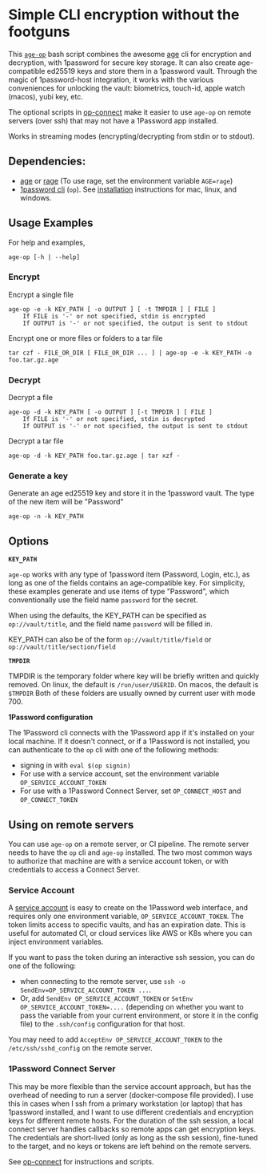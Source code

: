 # Simple CLI encryption without the footguns

This [`age-op`](./age-op) bash script combines the awesome [age](https://github.com/FiloSottile/age) cli for encryption and decryption, with 1password for secure key storage.
It can also create age-compatible ed25519 keys and store them in a 1password vault. 
Through the magic of 1password-host integration, it works with the various conveniences for unlocking the vault: biometrics, touch-id, apple watch (macos), yubi key, etc.

The optional scripts in [op-connect](./op-connect) make it easier to use `age-op` on remote servers (over ssh) that may not have a 1Password app installed.

Works in streaming modes (encrypting/decrypting from stdin or to stdout).

## Dependencies:

- [age](https://github.com/FiloSottile/age) or [rage](https://github.com/str4d/rage) (To use rage, set the environment variable `AGE=rage`)
- [1password cli](https://developer.1password.com/docs/cli/) (`op`). See [installation](https://developer.1password.com/docs/cli/get-started#install) instructions for mac, linux, and windows.


## Usage Examples

For help and examples,

```
age-op [-h | --help]
```
 

### Encrypt 

Encrypt a single file

```shell
age-op -e -k KEY_PATH [ -o OUTPUT ] [ -t TMPDIR ] [ FILE ]
    If FILE is '-' or not specified, stdin is encrypted
    If OUTPUT is '-' or not specified, the output is sent to stdout
```
  
Encrypt one or more files or folders to a tar file

```shell
tar czf - FILE_OR_DIR [ FILE_OR_DIR ... ] | age-op -e -k KEY_PATH -o foo.tar.gz.age
```

### Decrypt

Decrypt a file

```shell
age-op -d -k KEY_PATH [ -o OUTPUT ] [-t TMPDIR ] [ FILE ]
    If FILE is '-' or not specified, stdin is decrypted
    If OUTPUT is '-' or not specified, the output is sent to stdout
```
  
Decrypt a tar file

```shell
age-op -d -k KEY_PATH foo.tar.gz.age | tar xzf -
```

### Generate a key

Generate an age ed25519 key and store it in the 1password vault. The type of the new item will be "Password"

```shell
age-op -n -k KEY_PATH
```

## Options

**`KEY_PATH`** 

`age-op` works with any type of 1password item (Password, Login, etc.), as long as one of the fields contains an age-compatible key.
For simplicity, these examples generate and use items of type "Password", which conventionally use the field name `password` for the secret.

When using the defaults, the KEY_PATH can be specified as `op://vault/title`, and the field name `password` will be filled in.

KEY_PATH can also be of the form  `op://vault/title/field` or `op://vault/title/section/field`


**`TMPDIR`** 

TMPDIR is the temporary folder where key will be briefly written and quickly removed.
On linux, the default is `/run/user/USERID`. On macos, the default is `$TMPDIR`
Both of these folders are usually owned by current user with mode 700.
  
**1Password configuration**

The 1Password cli connects with the 1Password app if it's installed on your local machine.
If it doesn't connect, or if a 1Password is not installed, you can authenticate to the `op` cli with one of the following methods:
  - signing in with `eval $(op signin)`
  - For use with a service account, set the environment variable `OP_SERVICE_ACCOUNT_TOKEN`
  - For use with a 1Password Connect Server, set `OP_CONNECT_HOST` and `OP_CONNECT_TOKEN`


## Using on remote servers

You can use `age-op` on a remote server, or CI pipeline. 
The remote server needs to have the `op` cli and `age-op` installed. The two most common ways to authorize that machine are with a service account token, or with credentials to access a Connect Server.

### Service Account

A [service account](https://developer.1password.com/docs/service-accounts) is easy to create on the 1Password web interface,
and requires only one environment variable, `OP_SERVICE_ACCOUNT_TOKEN`. The token limits access to specific vaults, 
and has an expiration date. This is useful for automated CI, or cloud services like AWS or K8s where you can inject environment variables.
  
If you want to pass the token during an interactive ssh session, you can do one of the following:

  - when connecting to the remote server, use `ssh -o SendEnv=OP_SERVICE_ACCOUNT_TOKEN ...`.
  - Or, add ```SendEnv OP_SERVICE_ACCOUNT_TOKEN``` or ```SetEnv OP_SERVICE_ACCOUNT_TOKEN=....``` (depending on whether you want to pass the variable from your current environment, or store it in the config file) to the `.ssh/config` configuration for that host. 

You may need to add `AcceptEnv OP_SERVICE_ACCOUNT_TOKEN` to the `/etc/ssh/sshd_config` on the remote server.
 
### 1Password Connect Server

This may be more flexible than the service account approach, but has the overhead of needing to run a server (docker-compose file provided).
I use this in cases when I ssh from a primary workstation (or laptop) that has 1password installed,
and I want to use different credentials and encryption keys for different remote hosts. For the duration of the ssh session,
a local connect server handles callbacks so remote apps can get encryption keys. The credentials are short-lived
(only as long as the ssh session), fine-tuned to the target, and no keys or tokens are left behind on the remote servers.
 
See [op-connect](./op-connect) for instructions and scripts.


